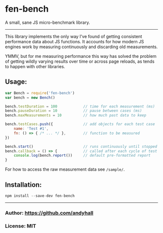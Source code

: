 # fen-bench

A small, sane JS micro-benchmark library.

----

This library implements the only way I've found of getting 
consistent performance data about JS functions. 
It accounts for how modern JS engines work by 
measuring continuously and discarding old measurements.

YMMV, but for me measuring performance this way has solved the 
problem of getting wildly varying results over time or across 
page reloads, as tends to happen with other libraries.


## Usage:

```js
var Bench = require('fen-bench')
var bench = new Bench()

bench.testDuration = 100            // time for each measurement (ms)
bench.pauseDuration = 10            // pause between cases (ms)
bench.maxMeasurements = 10          // how much past data to keep

bench.testCases.push({              // add objects for each test case
    name: 'Test #1',
    fn: () => { /* ... */ },        // function to be measured
})

bench.start()                       // runs continuously until stopped
bench.callback = () => {            // called after each cycle of test cases
    console.log(bench.report())     // default pre-formatted report
}
```

For how to access the raw measurement data see `/sample/`.


## Installation:

```js
npm install --save-dev fen-bench
```

----

### Author: https://github.com/andyhall

### License: MIT

